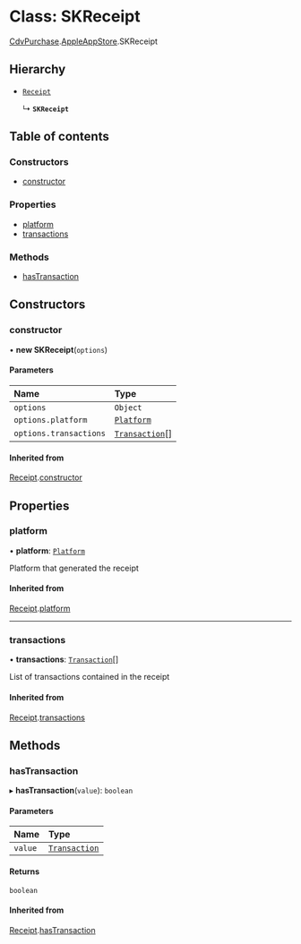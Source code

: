 # Class: SKReceipt

[CdvPurchase](../modules/CdvPurchase.md).[AppleAppStore](../modules/CdvPurchase.AppleAppStore.md).SKReceipt

## Hierarchy

- [`Receipt`](CdvPurchase.Receipt.md)

  ↳ **`SKReceipt`**

## Table of contents

### Constructors

- [constructor](CdvPurchase.AppleAppStore.SKReceipt.md#constructor)

### Properties

- [platform](CdvPurchase.AppleAppStore.SKReceipt.md#platform)
- [transactions](CdvPurchase.AppleAppStore.SKReceipt.md#transactions)

### Methods

- [hasTransaction](CdvPurchase.AppleAppStore.SKReceipt.md#hastransaction)

## Constructors

### constructor

• **new SKReceipt**(`options`)

#### Parameters

| Name | Type |
| :------ | :------ |
| `options` | `Object` |
| `options.platform` | [`Platform`](../enums/CdvPurchase.Platform.md) |
| `options.transactions` | [`Transaction`](CdvPurchase.Transaction.md)[] |

#### Inherited from

[Receipt](CdvPurchase.Receipt.md).[constructor](CdvPurchase.Receipt.md#constructor)

## Properties

### platform

• **platform**: [`Platform`](../enums/CdvPurchase.Platform.md)

Platform that generated the receipt

#### Inherited from

[Receipt](CdvPurchase.Receipt.md).[platform](CdvPurchase.Receipt.md#platform)

___

### transactions

• **transactions**: [`Transaction`](CdvPurchase.Transaction.md)[]

List of transactions contained in the receipt

#### Inherited from

[Receipt](CdvPurchase.Receipt.md).[transactions](CdvPurchase.Receipt.md#transactions)

## Methods

### hasTransaction

▸ **hasTransaction**(`value`): `boolean`

#### Parameters

| Name | Type |
| :------ | :------ |
| `value` | [`Transaction`](CdvPurchase.Transaction.md) |

#### Returns

`boolean`

#### Inherited from

[Receipt](CdvPurchase.Receipt.md).[hasTransaction](CdvPurchase.Receipt.md#hastransaction)
